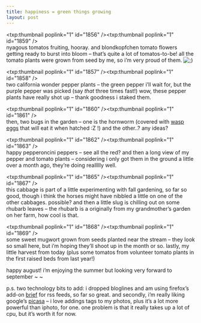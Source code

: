 ```yaml
---
title: happiness = green things growing    
layout: post
---
```


<span class="pic3"><txp:thumbnail poplink="1" id="1856" /><txp:thumbnail poplink="1" id="1859" /></span>   
nyagous tomatos fruiting, hooray. and blondkopfchen tomato flowers getting ready to burst into bloom &#8211; that&#8217;s quite a lot of tomatos-to-be! all the tomato plants were grown from seed by me, so i&#8217;m very proud of them. <img src="http://localhost:8888/wordpress/wp-includes/images/smilies/icon_wink.gif" alt=";)" class="wp-smiley" />

<span class="pic3"><txp:thumbnail poplink="1" id="1857" /><txp:thumbnail poplink="1" id="1858" /></span>  
two california wonder pepper plants &#8211; the green pepper i&#8217;ll wait for, but the purple pepper was picked (say *that* three times fast!) wow, these pepper plants have really shot up &#8211; thank goodness i staked them.

<span class="pic3"><txp:thumbnail poplink="1" id="1860" /><txp:thumbnail poplink="1" id="1861" /></span>   
then, two bugs in the garden &#8211; one is the hornworm (covered with [wasp eggs][1] that will eat it when hatched :Z !) and the other..? any ideas?

<span class="pic3"><txp:thumbnail poplink="1" id="1862" /><txp:thumbnail poplink="1" id="1863" /></span>   
happy pepperoncini peppers &#8211; see all the red? and then a long view of my pepper and tomato plants &#8211; considering i only got them in the ground a little over a month ago, they&#8217;re doing reallllly well. 

<span class="pic3"><txp:thumbnail poplink="1" id="1865" /><txp:thumbnail poplink="1" id="1867" /></span>   
this cabbage is part of a little experimenting with fall gardening, so far so good, though i think the horses might have nibbled a little on one of the other cabbages. possible? and then a little slug is chilling out on some rhubarb leaves &#8211; the rhubarb is a originally from my grandmother&#8217;s garden on her farm, how cool is that.

<span class="pic3"><txp:thumbnail poplink="1" id="1868" /><txp:thumbnail poplink="1" id="1869" /></span>   
some sweet mugwort grown from seeds planted near the stream &#8211; they look so small here, but i&#8217;m hoping they&#8217;ll shoot up in the month or so. lastly, my little harvest from today (plus some tomatos from volunteer tomato plants in the first raised beds from last year!)

happy august! i&#8217;m enjoying the summer but looking very forward to september ~ ~

p.s. two technology bits to add: i dropped bloglines and am using firefox&#8217;s add-on [brief][2] for rss feeds, so far so great. and secondly, i&#8217;m really liking google&#8217;s [picasa][3] &#8211; i love addings tags to my photos, plus it&#8217;s a lot more powerful than iphoto, for one. one problem is that it really takes up a lot of cpu, but it&#8217;s worth it for now.

 [1]: http://www.vegedge.umn.edu/vegpest/hornworm.htm
 [2]: https://addons.mozilla.org/en-US/firefox/addon/4578
 [3]: http://picasa.google.com/